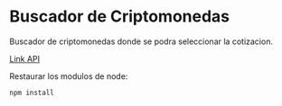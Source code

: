 # Buscador de Criptomonedas

Buscador de criptomonedas donde se podra seleccionar la cotizacion.

[Link API](https://min-api.cryptocompare.com/data/top/mktcapfull?limit=10&tsym=USD)

Restaurar los modulos de node:

```
npm install
```
